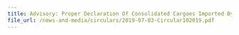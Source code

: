 ```yaml
---
title: Advisory: Proper Declaration Of Consolidated Cargoes Imported By Land For Subsequent Re-Export By Sea/Air Freight Or Release Into Customs Territory
file_url: /news-and-media/circulars/2019-07-03-Circular102019.pdf
---
```

